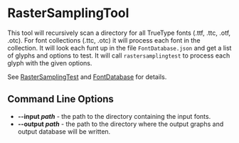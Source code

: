 # RasterSamplingTool
This tool will recursively scan a directory for all TrueType fonts (.ttf, .ttc, .otf, .otc).
For font collections (.ttc, .otc) it will process each font in the collection.
It will look each funt up in the file `FontDatabase.json` and get a list of glyphs and options to test. It will call `rastersamplingtest` to process each glyph with the given options.

See [RasterSamplingTest](RasterSamplingTest.md) and [FontDatabase](FontDatabase.md) for details.

## Command Line Options
* **\-\-input *path*** - the path to the directory containing the input fonts.
* **\-\-output *path*** - the path to the directory where the output graphs and output database will be written.
